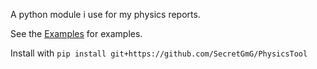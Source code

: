 A python module i use for my physics reports.

See the [Examples](examples.ipynb) for examples.

Install with `pip install git+https://github.com/SecretGmG/PhysicsTool`
